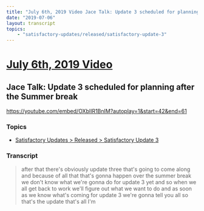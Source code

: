 ```yaml
---
title: "July 6th, 2019 Video Jace Talk: Update 3 scheduled for planning after the Summer break"
date: "2019-07-06"
layout: transcript
topics:
    - "satisfactory-updates/released/satisfactory-update-3"
---
```

# [July 6th, 2019 Video](../2019-07-06.md)
## Jace Talk: Update 3 scheduled for planning after the Summer break
https://youtube.com/embed/OXblIR1BnIM?autoplay=1&start=42&end=61

### Topics
* [Satisfactory Updates > Released > Satisfactory Update 3](../topics/satisfactory-updates/released/satisfactory-update-3.md)

### Transcript

> after that there's obviously update three that's going to come along and because of all that that's gonna happen over the summer break we don't know what we're gonna do for update 3 yet and so when we all get back to work we'll figure out what we want to do and as soon as we know what's coming for update 3 we're gonna tell you all so that's the update that's all I'm

